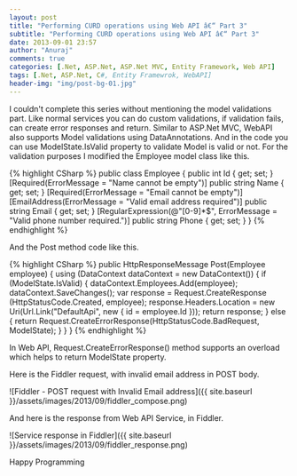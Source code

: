 ```yaml
---
layout: post
title: "Performing CURD operations using Web API â€“ Part 3"
subtitle: "Performing CURD operations using Web API â€“ Part 3"
date: 2013-09-01 23:57
author: "Anuraj"
comments: true
categories: [.Net, ASP.Net, ASP.Net MVC, Entity Framework, Web API]
tags: [.Net, ASP.Net, C#, Entity Framewrok, WebAPI]
header-img: "img/post-bg-01.jpg"
---
```

I couldn't complete this series without mentioning the model validations part. Like normal services you can do custom validations, if validation fails, can create error responses and return. Similar to ASP.Net MVC, WebAPI also supports Model validations using DataAnnotations. And in the code you can use ModelState.IsValid property to validate Model is valid or not. For the validation purposes I modified the Employee model class like this.

{% highlight CSharp %}
public class Employee
{
    public int Id { get; set; }
    [Required(ErrorMessage = "Name cannot be empty")]
    public string Name { get; set; }
    [Required(ErrorMessage = "Email cannot be empty")]
    [EmailAddress(ErrorMessage = "Valid email address required")]
    public string Email { get; set; }
    [RegularExpression(@"[0-9]*$",
        ErrorMessage = "Valid phone number required.")]
    public string Phone { get; set; }
}
{% endhighlight %}

And the Post method code like this.

{% highlight CSharp %}
public HttpResponseMessage Post(Employee employee)
{
    using (DataContext dataContext = new DataContext())
    {
        if (ModelState.IsValid)
        {
            dataContext.Employees.Add(employee);
            dataContext.SaveChanges();
            var response = Request.CreateResponse<Employee>
                (HttpStatusCode.Created, employee);
            response.Headers.Location =
                new Uri(Url.Link("DefaultApi", new { id = employee.Id }));
            return response;
        }
        else
        {
            return Request.CreateErrorResponse(HttpStatusCode.BadRequest, ModelState);
        }
    }
}
{% endhighlight %}

In Web API, Request.CreateErrorResponse() method supports an overload which helps to return ModelState property.

Here is the Fiddler request, with invalid email address in POST body.

![Fiddler - POST request with Invalid Email address]({{ site.baseurl }}/assets/images/2013/09/fiddler_compose.png)

And here is the response from Web API Service, in Fiddler.

![Service response in Fiddler]({{ site.baseurl }}/assets/images/2013/09/fiddler_response.png)

Happy Programming

